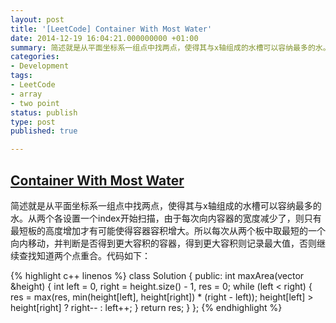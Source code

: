 ```yaml
---
layout: post
title: '[LeetCode] Container With Most Water'
date: 2014-12-19 16:04:21.000000000 +01:00
summary: 简述就是从平面坐标系一组点中找两点，使得其与x轴组成的水槽可以容纳最多的水。
categories:
- Development
tags:
- LeetCode
- array
- two point
status: publish
type: post
published: true

---
```

## [Container With Most Water](https://oj.leetcode.com/problems/container-with-most-water/)

简述就是从平面坐标系一组点中找两点，使得其与x轴组成的水槽可以容纳最多的水。从两个各设置一个index开始扫描，由于每次向内容器的宽度减少了，则只有最短板的高度增加才有可能使得容器容积增大。所以每次从两个板中取最短的一个向内移动，并判断是否得到更大容积的容器，得到更大容积则记录最大值，否则继续查找知道两个点重合。代码如下：

{% highlight c++ linenos %}
class Solution {
public:
    int maxArea(vector<int> &height) {
        int left = 0, right = height.size() - 1, res = 0;
        while (left < right)
        {
            res = max(res, min(height[left], height[right]) * (right - left));
            height[left] > height[right] ? right-- : left++;
        }
        return res;
    }
};
{% endhighlight %}
